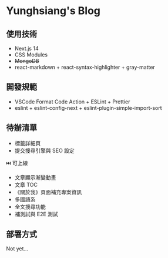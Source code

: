 # Yunghsiang's Blog

## 使用技術

- Next.js 14
- CSS Modules
- ~~MongoDB~~
- react-markdown + react-syntax-highlighter + gray-matter

## 開發規範

- VSCode Format Code Action + ESLint + Prettier
- eslint + eslint-config-next + eslint-plugin-simple-import-sort

## 待辦清單

- 標籤詳細頁
- 提交搜尋引擎與 SEO 設定

⏭️ 可上線

- 文章顯示漸變動畫
- 文章 TOC
- 《關於我》頁面補充專案資訊
- 多國語系
- 全文搜尋功能
- 補測試與 E2E 測試

## 部署方式

Not yet...
